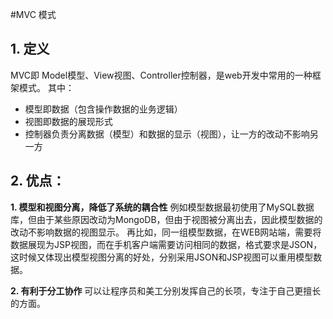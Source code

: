 #MVC 模式

## 1. 定义
MVC即 Model模型、View视图、Controller控制器，是web开发中常用的一种框架模式。
其中：
* 模型即数据（包含操作数据的业务逻辑）
* 视图即数据的展现形式
* 控制器负责分离数据（模型）和数据的显示（视图），让一方的改动不影响另一方

## 2. 优点：
**1. 模型和视图分离，降低了系统的耦合性**
例如模型数据最初使用了MySQL数据库，但由于某些原因改动为MongoDB，但由于视图被分离出去，因此模型数据的改动不影响数据的视图显示。
再比如，同一组模型数据，在WEB网站端，需要将数据展现为JSP视图，而在手机客户端需要访问相同的数据，格式要求是JSON，这时候又体现出模型视图分离的好处，分别采用JSON和JSP视图可以重用模型数据。

**2. 有利于分工协作**
可以让程序员和美工分别发挥自己的长项，专注于自己更擅长的方面。

